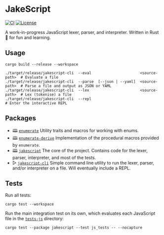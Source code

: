 # JakeScript

[![CI][workflow-ci-badge]][workflow-ci]
[![License][license-badge]][license-file]

A work-in-progress JavaScript lexer, parser, and interpreter. Written in Rust
&#x1F980; for fun and learning.

## Usage

```shell
cargo build --release --workspace

./target/release/jakescript-cli  --eval                      <source-path>  # Evaluate a file
./target/release/jakescript-cli  --parse  [--json | --yaml]  <source-path>  # Parse a file and output as JSON or YAML
./target/release/jakescript-cli  --lex                       <source-path>  # Lex (tokenise) a file
./target/release/jakescript-cli  --repl                                     # Enter the interactive REPL
```

## Packages

- &#x1F56E; [`enumerate`][file-enumerate]
  Utility traits and macros for working with enums.
- &#x1F56E; [`enumerate-derive`][file-enumerate-derive]
  Implementation of the procedural macros provided by `enumerate`.
- &#x1F56E; [`jakescript`][file-jakescript]
  The core of the project. Contains code for the lexer, parser, interpreter, and
  most of the tests.
- &#x25B7; [`jakescript-cli`][file-jakescript-cli]
  Simple command line utility to run the lexer, parser, and/or interpreter on a
  file. Will eventually include a REPL.

## Tests

Run all tests:

```shell
cargo test --workspace
```

Run the main integration test on its own, which evaluates each JavaScript file
in the [`tests-js`][file-tests-js] directory:

```shell
cargo test --package jakescript --test js_tests -- --nocapture
```

[file-enumerate]: enumerate
[file-enumerate-derive]: enumerate-derive
[file-jakescript]: jakescript
[file-jakescript-cli]: jakescript-cli
[file-tests-js]: jakescript/tests-js
[license-badge]: https://img.shields.io/github/license/jakemarsden/JakeScript
[license-file]: LICENSE
[workflow-ci]: https://github.com/jakemarsden/JakeScript/actions/workflows/ci.yml
[workflow-ci-badge]: https://github.com/jakemarsden/JakeScript/actions/workflows/ci.yml/badge.svg?branch=master

